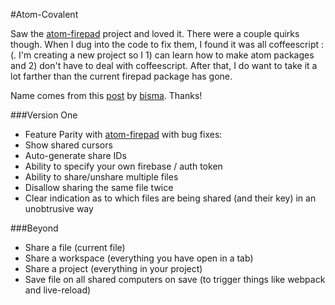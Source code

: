 #Atom-Covalent

Saw the [atom-firepad] project and loved it. There were a couple quirks though. When I dug into the code to fix them, I found it was all coffeescript :(. I'm creating a new project so I 1) can learn how to make atom packages and 2) don't have to deal with coffeescript. After that, I do want to take it a lot farther than the current firepad package has gone.

Name comes from this [post] by [bisma]. Thanks!

###Version One
- Feature Parity with [atom-firepad] with bug fixes:
 - Show shared cursors
 - Auto-generate share IDs
 - Ability to specify your own firebase / auth token
 - Ability to share/unshare multiple files
 - Disallow sharing the same file twice
 - Clear indication as to which files are being shared (and their key) in an unobtrusive way

###Beyond

- Share a file (current file)
- Share a workspace (everything you have open in a tab)
- Share a project (everything in your project)
- Save file on all shared computers on save (to trigger things like webpack and live-reload)

[post]: https://news.ycombinator.com/item?id=7317042
[bisma]: https://news.ycombinator.com/user?id=bsima
[atom-firepad]: https://github.com/firebase/atom-firepad
